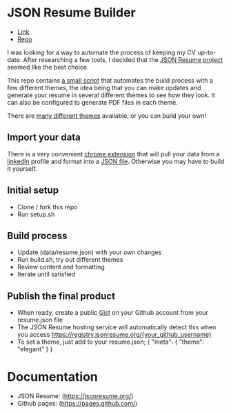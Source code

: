 # JSON Resume Builder

- [Link](https://registry.jsonresume.org/robichaudc)
- [Repo](https://github.com/robichaudc/resume-source)

I was looking for a way to automate the process of keeping my CV up-to-date. After researching a few tools, I decided that the [JSON Resume project](https://jsonresume.org/) seemed like the best choice.

This repo contains [a small script](./build.sh) that automates the build process with a few different themes, the idea being that you can make updates and generate your resume in several different themes to see how they look. It can also be configured to generate PDF files in each theme.

There are [many different themes](https://jsonresume.org/themes/) available, or you can build your own!

## Import your data
There is a very convenient [chrome extension](https://chrome.google.com/webstore/detail/json-resume-exporter/caobgmmcpklomkcckaenhjlokpmfbdec) that will pull your data from a [linkedIn](https://www.linkedin.com/) profile and format into a [JSON file](./data/resume.json). Otherwise you may have to build it yourself.

## Initial setup

- Clone / fork this repo
- Run setup.sh


## Build process
- Update (data/resume.json) with your own changes
- Run build.sh, try out different themes
- Review content and formatting
- Iterate until satisfied

## Publish the final product
- When ready, create a public [Gist](http://gist.github.com/) on your Github account from your resume.json file
- The JSON Resume hosting service will automatically detect this when you access https://registry.jsonresume.org/{your_github_username}
- To set a theme, just add to your resume.json;
{ "meta": { "theme": "elegant" } }

# Documentation
- JSON Resume: (https://jsonresume.org/)
- Github pages: (https://pages.github.com/)
